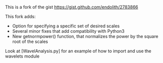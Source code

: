 This is a fork of the gist https://gist.github.com/endolith/2783866

This fork adds:

* Option for specifying a specific set of desired scales
* Several minor fixes that add compatibility with Python3
* New getnormpower() function, that normalizes the power by the square root of the scales

Look at [WavelAnalysis.py] for an example of how to import and use the wavelets module
